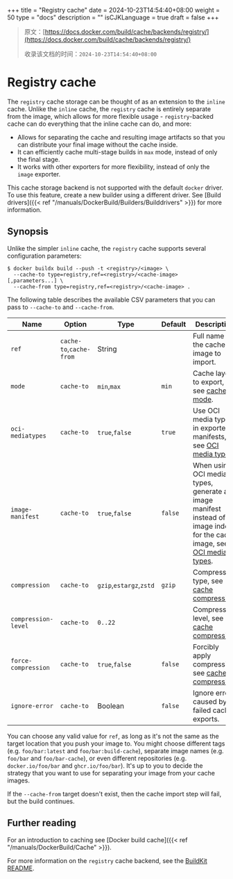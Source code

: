 +++
title = "Registry cache"
date = 2024-10-23T14:54:40+08:00
weight = 50
type = "docs"
description = ""
isCJKLanguage = true
draft = false
+++

> 原文：[https://docs.docker.com/build/cache/backends/registry/](https://docs.docker.com/build/cache/backends/registry/)
>
> 收录该文档的时间：`2024-10-23T14:54:40+08:00`

# Registry cache

The `registry` cache storage can be thought of as an extension to the `inline` cache. Unlike the `inline` cache, the `registry` cache is entirely separate from the image, which allows for more flexible usage - `registry`-backed cache can do everything that the inline cache can do, and more:

- Allows for separating the cache and resulting image artifacts so that you can distribute your final image without the cache inside.
- It can efficiently cache multi-stage builds in `max` mode, instead of only the final stage.
- It works with other exporters for more flexibility, instead of only the `image` exporter.

This cache storage backend is not supported with the default `docker` driver. To use this feature, create a new builder using a different driver. See [Build drivers]({{< ref "/manuals/DockerBuild/Builders/Builddrivers" >}}) for more information.

## Synopsis

Unlike the simpler `inline` cache, the `registry` cache supports several configuration parameters:



```console
$ docker buildx build --push -t <registry>/<image> \
  --cache-to type=registry,ref=<registry>/<cache-image>[,parameters...] \
  --cache-from type=registry,ref=<registry>/<cache-image> .
```

The following table describes the available CSV parameters that you can pass to `--cache-to` and `--cache-from`.

| Name                | Option                  | Type                    | Default | Description                                                  |
| ------------------- | ----------------------- | ----------------------- | ------- | ------------------------------------------------------------ |
| `ref`               | `cache-to`,`cache-from` | String                  |         | Full name of the cache image to import.                      |
| `mode`              | `cache-to`              | `min`,`max`             | `min`   | Cache layers to export, see [cache mode](https://docs.docker.com/build/cache/backends/#cache-mode). |
| `oci-mediatypes`    | `cache-to`              | `true`,`false`          | `true`  | Use OCI media types in exported manifests, see [OCI media types](https://docs.docker.com/build/cache/backends/#oci-media-types). |
| `image-manifest`    | `cache-to`              | `true`,`false`          | `false` | When using OCI media types, generate an image manifest instead of an image index for the cache image, see [OCI media types](https://docs.docker.com/build/cache/backends/#oci-media-types). |
| `compression`       | `cache-to`              | `gzip`,`estargz`,`zstd` | `gzip`  | Compression type, see [cache compression](https://docs.docker.com/build/cache/backends/#cache-compression). |
| `compression-level` | `cache-to`              | `0..22`                 |         | Compression level, see [cache compression](https://docs.docker.com/build/cache/backends/#cache-compression). |
| `force-compression` | `cache-to`              | `true`,`false`          | `false` | Forcibly apply compression, see [cache compression](https://docs.docker.com/build/cache/backends/#cache-compression). |
| `ignore-error`      | `cache-to`              | Boolean                 | `false` | Ignore errors caused by failed cache exports.                |

You can choose any valid value for `ref`, as long as it's not the same as the target location that you push your image to. You might choose different tags (e.g. `foo/bar:latest` and `foo/bar:build-cache`), separate image names (e.g. `foo/bar` and `foo/bar-cache`), or even different repositories (e.g. `docker.io/foo/bar` and `ghcr.io/foo/bar`). It's up to you to decide the strategy that you want to use for separating your image from your cache images.

If the `--cache-from` target doesn't exist, then the cache import step will fail, but the build continues.

## Further reading

For an introduction to caching see [Docker build cache]({{< ref "/manuals/DockerBuild/Cache" >}}).

For more information on the `registry` cache backend, see the [BuildKit README](https://github.com/moby/buildkit#registry-push-image-and-cache-separately).
